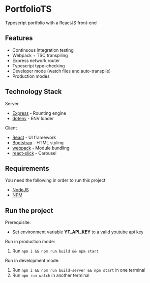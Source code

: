 # PortfolioTS
Typescript portfolio with a ReactJS front-end

## Features
 - Continuous integration testing
 - Webpack + TSC transpiling
 - Express network router
 - Typescript type-checking
 - Developer mode (watch files and auto-transpile)
 - Production modes

## Technology Stack
Server
 - [Express](https://www.npmjs.com/package/express) - Rounting engine
 - [dotenv](https://www.npmjs.com/package/dotenv) - ENV loader

Client
 - [React](https://reactjs.org/) - UI framework
 - [Bootstrap](https://getbootstrap.com/) - HTML styling
 - [webpack](https://webpack.js.org/) - Module bundling
 - [react-slick](https://www.npmjs.com/package/react-slick) - Carousel

## Requirements
You need the following in order to run this project
 - [NodeJS](https://nodejs.org/en/)
 - [NPM](https://www.npmjs.com/)
 
## Run the project
Prerequisite:
 - Set environment variable **YT_API_KEY** to a valid youtube api key

Run in production mode:
 1. Run `npm i && npm run build && npm start`

Run in development mode:
 1. Run `npm i && npm run build-server && npm start` in one terminal
 2. Run `npm run watch` in another terminal